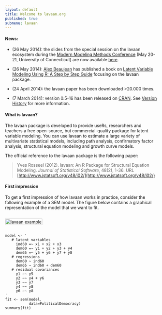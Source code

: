```yaml
---
layout: default
title: Welcome to lavaan.org
published: true
submenu: lavaan
---
```


#### News: ####

- (26 May 2014): the slides from the special session on the lavaan ecosystem 
  during the 
  [Modern Modeling Methods Conference](http://www.modeling.uconn.edu/)
  (May 20-21, University of Connecticut) are now available 
  [here](http://simsem.org/lavaan-ecosystem-M3-2014).

- (26 May 2014): [Alex Beaujean](http://www.baylor.edu/soe/faculty/index.php?id=38476) has published a book on [Latent Variable Modeling Using R: A Step by Step Guide](http://blogs.baylor.edu/rlatentvariable/) focusing on the lavaan
 package.

- (24 April 2014): the lavaan paper has been downloaded >20.000 times.

- (7 March 2014): version 0.5-16 has been released on
  [CRAN](http://cran.r-project.org/web/packages/lavaan/).
  See [Version History](http://lavaan.ugent.be/history/dot5.html)
  for more information.

####  What is lavaan? ####
The lavaan package is developed to provide useRs, researchers and teachers a
free open-source, but commercial-quality package for latent variable modeling.
You can use lavaan to estimate a large variety of multivariate statistical
models, including path analysis, confirmatory factor analysis, structural
equation modeling and growth curve models.

The official reference to the lavaan package is the following paper:

> Yves Rosseel (2012). lavaan: An R Package for Structural Equation Modeling. 
> *Journal of Statistical Software*, 48(2), 1-36. 
> URL [http://www.jstatsoft.org/v48/i02/](http://www.jstatsoft.org/v48/i02/)


#### First impression ####
To get a first impression of how lavaan works in practice, consider the
following example of a SEM model. The figure below contains
a graphical representation of the model that we want to fit. 

<div class="row clearfix">
<div class="seven columns alpha">
<p>
<img src="/tutorial/figure/sem.png" alt="lavaan example" width="100%"/>
</p>
</div>
<div class="six columns omega">
<div class="highlight"><pre><code class="r">model <span class="o">&lt;-</span> <span class="s">&#39;</span>
<span class="s">   # latent variables</span>
<span class="s">     ind60 =~ x1 + x2 + x3</span>
<span class="s">     dem60 =~ y1 + y2 + y3 + y4</span>
<span class="s">     dem65 =~ y5 + y6 + y7 + y8</span>
<span class="s">   # regressions</span>
<span class="s">     dem60 ~ ind60</span>
<span class="s">     dem65 ~ ind60 + dem60</span>
<span class="s">   # residual covariances</span>
<span class="s">     y1 ~~ y5</span>
<span class="s">     y2 ~~ y4 + y6</span>
<span class="s">     y3 ~~ y7</span>
<span class="s">     y4 ~~ y8</span>
<span class="s">     y6 ~~ y8</span>
<span class="s">&#39;</span>
fit <span class="o">&lt;-</span> sem<span class="p">(</span>model<span class="p">,</span>
           data<span class="o">=</span>PoliticalDemocracy<span class="p">)</span>
summary<span class="p">(</span>fit<span class="p">)</span>
</code></pre></div>
</div>
</div>

